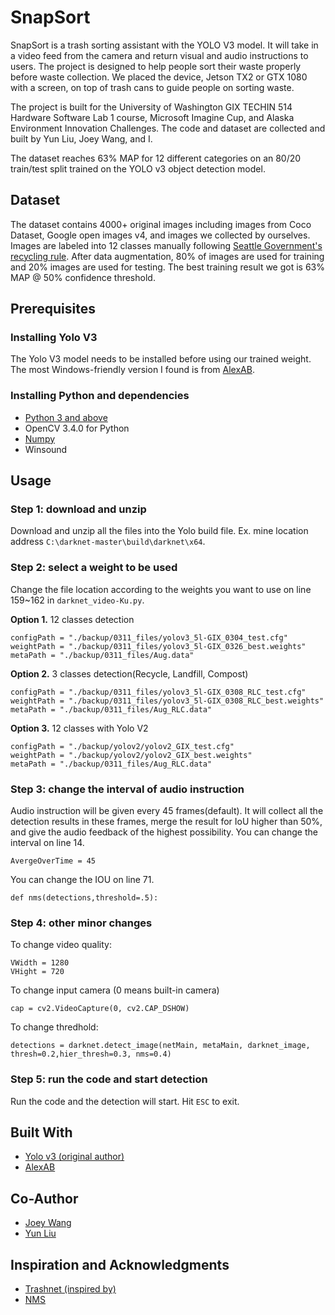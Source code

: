 # SnapSort
SnapSort is a trash sorting assistant with the YOLO V3 model. It will take in a video feed from the camera and return visual and audio instructions to users. The project is designed to help people sort their waste properly before waste collection. We placed the device, Jetson TX2 or GTX 1080 with a screen, on top of trash cans to guide people on sorting waste.

The project is built for the University of Washington GIX TECHIN 514 Hardware Software Lab 1 course, Microsoft Imagine Cup, and Alaska Environment Innovation Challenges. The code and dataset are collected and built by Yun Liu, Joey Wang, and I. 

The dataset reaches 63% MAP for 12 different categories on an 80/20 train/test split trained on the YOLO v3 object detection model.

## Dataset
The dataset contains 4000+ original images including images from Coco Dataset, Google open images v4, and images we collected by ourselves. Images are labeled into 12 classes manually following [Seattle Government's recycling rule](https://www.seattle.gov/utilities/services/recycling/recycle-at-home/where-does-it-go---flyer). After data augmentation, 80% of images are used for training and 20% images are used for testing. The best training result we got is 63% MAP @ 50% confidence threshold.

## Prerequisites

### Installing Yolo V3
The Yolo V3 model needs to be installed before using our trained weight. The most Windows-friendly version I found is from [AlexAB](https://github.com/AlexeyAB/darknet). 

### Installing Python and dependencies
* [Python 3 and above](https://www.python.org/downloads/)
* OpenCV 3.4.0 for Python
* [Numpy](https://numpy.org/)
* Winsound

## Usage
### Step 1: download and unzip
Download and unzip all the files into the Yolo build file.
Ex. mine location address `C:\darknet-master\build\darknet\x64`.

### Step 2: select a weight to be used
Change the file location according to the weights you want to use on line 159~162 in `darknet_video-Ku.py`.

**Option 1.** 12 classes detection
```
configPath = "./backup/0311_files/yolov3_5l-GIX_0304_test.cfg"
weightPath = "./backup/0311_files/yolov3_5l-GIX_0326_best.weights"
metaPath = "./backup/0311_files/Aug.data"
```
**Option 2.** 3 classes detection(Recycle, Landfill, Compost)
```
configPath = "./backup/0311_files/yolov3_5l-GIX_0308_RLC_test.cfg"
weightPath = "./backup/0311_files/yolov3_5l-GIX_0308_RLC_best.weights"
metaPath = "./backup/0311_files/Aug_RLC.data"
```
**Option 3.** 12 classes with Yolo V2
```
configPath = "./backup/yolov2/yolov2_GIX_test.cfg"
weightPath = "./backup/yolov2/yolov2_GIX_best.weights"
metaPath = "./backup/0311_files/Aug_RLC.data"
```

### Step 3: change the interval of audio instruction
Audio instruction will be given every 45 frames(default). It will collect all the detection results in these frames, merge the result for IoU higher than 50%, and give the audio feedback of the highest possibility. You can change the interval on line 14.
```
AvergeOverTime = 45
```
You can change the IOU on line 71.
```
def nms(detections,threshold=.5):
```

### Step 4: other minor changes
To change video quality:
```
VWidth = 1280
VHight = 720
```

To change input camera (0 means built-in camera)
```
cap = cv2.VideoCapture(0, cv2.CAP_DSHOW)
```

To change thredhold:
```
detections = darknet.detect_image(netMain, metaMain, darknet_image, thresh=0.2,hier_thresh=0.3, nms=0.4) 
```

### Step 5: run the code and start detection
Run the code and the detection will start. Hit `ESC` to exit.

## Built With
- [Yolo v3 (original author)](https://pjreddie.com/)
- [AlexAB](https://github.com/AlexeyAB/darknet)

## Co-Author
- [Joey Wang](https://github.com/JoeyWangTW)
- [Yun Liu](https://github.com/yunliu61)

## Inspiration and Acknowledgments
- [Trashnet (inspired by)](https://github.com/garythung/trashnet)
- [NMS](https://www.kdnuggets.com/2019/12/pedestrian-detection-non-maximum-suppression-algorithm.html)
